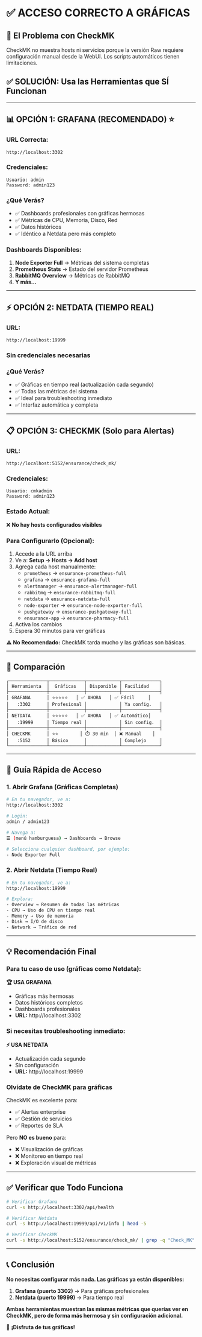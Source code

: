 # ✅ ACCESO CORRECTO A GRÁFICAS

## 🎯 El Problema con CheckMK

CheckMK no muestra hosts ni servicios porque la versión Raw requiere configuración manual desde la WebUI. Los scripts automáticos tienen limitaciones.

## ✅ SOLUCIÓN: Usa las Herramientas que SÍ Funcionan

---

## 📊 OPCIÓN 1: GRAFANA (RECOMENDADO) ⭐

### URL Correcta:
```
http://localhost:3302
```

### Credenciales:
```
Usuario: admin
Password: admin123
```

### ¿Qué Verás?
- ✅ Dashboards profesionales con gráficas hermosas
- ✅ Métricas de CPU, Memoria, Disco, Red
- ✅ Datos históricos
- ✅ Idéntico a Netdata pero más completo

### Dashboards Disponibles:
1. **Node Exporter Full** → Métricas del sistema completas
2. **Prometheus Stats** → Estado del servidor Prometheus  
3. **RabbitMQ Overview** → Métricas de RabbitMQ
4. **Y más...**

---

## ⚡ OPCIÓN 2: NETDATA (TIEMPO REAL)

### URL:
```
http://localhost:19999
```

### Sin credenciales necesarias

### ¿Qué Verás?
- ✅ Gráficas en tiempo real (actualización cada segundo)
- ✅ Todas las métricas del sistema
- ✅ Ideal para troubleshooting inmediato
- ✅ Interfaz automática y completa

---

## 📋 OPCIÓN 3: CHECKMK (Solo para Alertas)

### URL:
```
http://localhost:5152/ensurance/check_mk/
```

### Credenciales:
```
Usuario: cmkadmin
Password: admin123
```

### Estado Actual:
❌ **No hay hosts configurados visibles**

### Para Configurarlo (Opcional):
1. Accede a la URL arriba
2. Ve a: **Setup → Hosts → Add host**
3. Agrega cada host manualmente:
   - `prometheus` → `ensurance-prometheus-full`
   - `grafana` → `ensurance-grafana-full`
   - `alertmanager` → `ensurance-alertmanager-full`
   - `rabbitmq` → `ensurance-rabbitmq-full`
   - `netdata` → `ensurance-netdata-full`
   - `node-exporter` → `ensurance-node-exporter-full`
   - `pushgateway` → `ensurance-pushgateway-full`
   - `ensurance-app` → `ensurance-pharmacy-full`
4. Activa los cambios
5. Espera 30 minutos para ver gráficas

**⚠️ No Recomendado:** CheckMK tarda mucho y las gráficas son básicas.

---

## 🎯 Comparación

```
┌──────────────┬─────────────┬────────────┬──────────────┐
│ Herramienta  │  Gráficas   │ Disponible │ Facilidad    │
├──────────────┼─────────────┼────────────┼──────────────┤
│ GRAFANA      │ ⭐⭐⭐⭐⭐   │ ✅ AHORA   │ ✅ Fácil     │
│   :3302      │ Profesional │            │ Ya config.   │
├──────────────┼─────────────┼────────────┼──────────────┤
│ NETDATA      │ ⭐⭐⭐⭐⭐   │ ✅ AHORA   │ ✅ Automático│
│   :19999     │ Tiempo real │            │ Sin config.  │
├──────────────┼─────────────┼────────────┼──────────────┤
│ CHECKMK      │ ⭐⭐        │ ⏱️ 30 min  │ ❌ Manual    │
│   :5152      │ Básico      │            │ Complejo     │
└──────────────┴─────────────┴────────────┴──────────────┘
```

---

## 🚀 Guía Rápida de Acceso

### 1. Abrir Grafana (Gráficas Completas)

```bash
# En tu navegador, ve a:
http://localhost:3302

# Login:
admin / admin123

# Navega a:
☰ (menú hamburguesa) → Dashboards → Browse

# Selecciona cualquier dashboard, por ejemplo:
- Node Exporter Full
```

### 2. Abrir Netdata (Tiempo Real)

```bash
# En tu navegador, ve a:
http://localhost:19999

# Explora:
- Overview → Resumen de todas las métricas
- CPU → Uso de CPU en tiempo real
- Memory → Uso de memoria
- Disk → I/O de disco
- Network → Tráfico de red
```

---

## 💡 Recomendación Final

### Para tu caso de uso (gráficas como Netdata):

**🏆 USA GRAFANA**
- Gráficas más hermosas
- Datos históricos completos
- Dashboards profesionales
- **URL:** http://localhost:3302

### Si necesitas troubleshooting inmediato:

**⚡ USA NETDATA**
- Actualización cada segundo
- Sin configuración
- **URL:** http://localhost:19999

### Olvídate de CheckMK para gráficas

CheckMK es excelente para:
- ✅ Alertas enterprise
- ✅ Gestión de servicios
- ✅ Reportes de SLA

Pero **NO es bueno** para:
- ❌ Visualización de gráficas
- ❌ Monitoreo en tiempo real
- ❌ Exploración visual de métricas

---

## ✅ Verificar que Todo Funciona

```bash
# Verificar Grafana
curl -s http://localhost:3302/api/health

# Verificar Netdata
curl -s http://localhost:19999/api/v1/info | head -5

# Verificar CheckMK
curl -s http://localhost:5152/ensurance/check_mk/ | grep -q "Check_MK"
```

---

## 📞 Conclusión

**No necesitas configurar más nada. Las gráficas ya están disponibles:**

1. **Grafana (puerto 3302)** → Para gráficas profesionales
2. **Netdata (puerto 19999)** → Para tiempo real

**Ambas herramientas muestran las mismas métricas que querías ver en CheckMK, pero de forma más hermosa y sin configuración adicional.**

🎉 **¡Disfruta de tus gráficas!**
